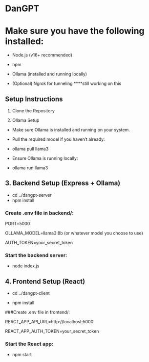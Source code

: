 # DanGPT
# Make sure you have the following installed:

- Node.js (v16+ recommended)

- npm

- Ollama (installed and running locally)

- (Optional) Ngrok for tunneling ****still working on this

## Setup Instructions
1. Clone the Repository

2. Ollama Setup
* Make sure Ollama is installed and running on your system.

* Pull the required model if you haven’t already:

* ollama pull llama3

* Ensure Ollama is running locally:

* ollama run llama3

## 3. Backend Setup (Express + Ollama)
* cd ../dangpt-server
* npm install
### Create .env file in backend/:

PORT=5000

OLLAMA_MODEL=llama3:8b (or whatever model you choose to use)

AUTH_TOKEN=your_secret_token

### Start the backend server:

* node index.js

## 4. Frontend Setup (React)

* cd ../dangpt-client

* npm install

###Create .env file in frontend/:

REACT_APP_API_URL=http://localhost:5000

REACT_APP_AUTH_TOKEN=your_secret_token

### Start the React app:

* npm start
